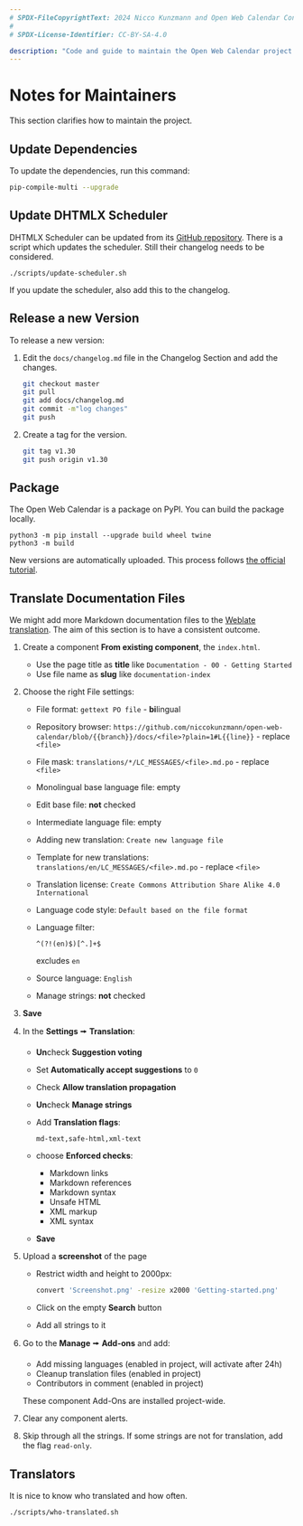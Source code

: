 ```yaml
---
# SPDX-FileCopyrightText: 2024 Nicco Kunzmann and Open Web Calendar Contributors <https://open-web-calendar.quelltext.eu/>
#
# SPDX-License-Identifier: CC-BY-SA-4.0

description: "Code and guide to maintain the Open Web Calendar project."
---
```


# Notes for Maintainers

This section clarifies how to maintain the project.

## Update Dependencies

To update the dependencies, run this command:

```sh
pip-compile-multi --upgrade
```

## Update DHTMLX Scheduler

DHTMLX Scheduler can be updated from its [GitHub repository](https://github.com/DHTMLX/scheduler).
There is a script which updates the scheduler.
Still their changelog needs to be considered.

```shell
./scripts/update-scheduler.sh
```

If you update the scheduler, also add this to the changelog.

## Release a new Version

To release a new version:

1. Edit the `docs/changelog.md` file in the Changelog Section and add the changes.

    ```sh
    git checkout master
    git pull
    git add docs/changelog.md
    git commit -m"log changes"
    git push
    ```

2. Create a tag for the version.

    ```sh
    git tag v1.30
    git push origin v1.30
    ```

## Package

The Open Web Calendar is a package on PyPI.
You can build the package locally.

```shell
python3 -m pip install --upgrade build wheel twine
python3 -m build
```

New versions are automatically uploaded.
This process follows [the official tutorial](https://packaging.python.org/en/latest/tutorials/packaging-projects/).

## Translate Documentation Files

We might add more Markdown documentation files to the [Weblate translation]({{link.weblate}}).
The aim of this section is to have a consistent outcome.

1. Create a component **From existing component**, the `index.html`.

    - Use the page title as **title** like `Documentation - 00 - Getting Started`
    - Use file name as **slug** like `documentation-index`

2. Choose the right File settings:

    - File format: `gettext PO file` - **bi**lingual
    - Repository browser: `https://github.com/niccokunzmann/open-web-calendar/blob/{{branch}}/docs/<file>?plain=1#L{{line}}` - replace `<file>`
    - File mask: `translations/*/LC_MESSAGES/<file>.md.po` - replace `<file>`
    - Monolingual base language file: empty
    - Edit base file: **not** checked
    - Intermediate language file: empty
    - Adding new translation: `Create new language file`
    - Template for new translations: `translations/en/LC_MESSAGES/<file>.md.po` - replace `<file>`
    - Translation license: `Create Commons Attribution Share Alike 4.0 International`
    - Language code style: `Default based on the file format`
    - Language filter:

        ```
        ^(?!(en)$)[^.]+$
        ```

        excludes `en`

    - Source language: `English`
    - Manage strings: **not** checked

3. **Save**
4. In the **Settings** 🠚 **Translation**:

    - **Un**check **Suggestion voting**
    - Set **Automatically accept suggestions** to `0`
    - Check **Allow translation propagation**
    - **Un**check **Manage strings**
    - Add **Translation flags**:

        ```
        md-text,safe-html,xml-text
        ```

    - choose **Enforced checks**:

        - Markdown links
        - Markdown references
        - Markdown syntax
        - Unsafe HTML
        - XML markup
        - XML syntax

    - **Save**

5. Upload a **screenshot** of the page

    - Restrict width and height to 2000px:

        ```sh
        convert 'Screenshot.png' -resize x2000 'Getting-started.png'
        ```

    - Click on the empty **Search** button
    - Add all strings to it

6. Go to the **Manage** 🠚 **Add-ons** and add:

    - Add missing languages (enabled in project, will activate after 24h)
    - Cleanup translation files (enabled in project)
    - Contributors in comment (enabled in project)

    These component Add-Ons are installed project-wide.

7. Clear any component alerts.
8. Skip through all the strings. If some strings are not for translation,
    add the flag `read-only`.

## Translators

It is nice to know who translated and how often.

```sh
./scripts/who-translated.sh
```
